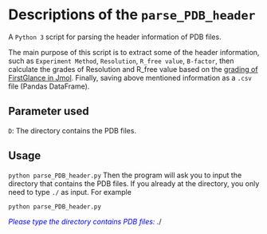 # Descriptions of the `parse_PDB_header`
A `Python 3` script for parsing the header information of PDB files.

  The main purpose of this script is to extract some of the header information, such as `Experiment Method`, `Resolution`, `R_free value`, `B-factor`, then calculate the grades of Resolution and R_free value based on the [grading of FirstGlance in Jmol](http://bioinformatics.org/firstglance/fgij/notes.htm#grading). Finally, saving above mentioned information as a `.csv` file (Pandas DataFrame). 

## Parameter used
`D`: The directory contains the PDB files.

## Usage
`python parse_PDB_header.py`
Then the program will ask you to input the directory that contains the PDB files. If you already at the directory, you only need to type `./` as input.
For example
~~~
python parse_PDB_header.py
~~~
<span style="color:blue">*Please type the directory contains PDB files:*   </span>
./

